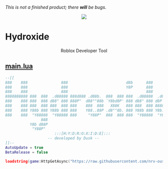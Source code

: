 *This is not a finished product; there* ***will*** *be bugs.*

<p align="center">
  <img src="https://i.vgy.me/v90wQc.png">
</p>

# Hydroxide

<p align="center">
</p>
<p align="center">
  Roblox Developer Tool
</p>



## <a href="https://raw.githubusercontent.com/Hydroxide001/Hydroxide/master/main.lua"><b>main.lua</b></a>

```lua
--[[
888    888               888                          d8b      888          
888    888               888                          Y8P      888          
888    888               888                                   888          
8888888888 888  888  .d88888 888d888 .d88b.  888  888 888  .d88888  .d88b.  
888    888 888  888 d88" 888 888P"  d88""88b `Y8bd8P' 888 d88" 888 d8P  Y8b 
888    888 888  888 888  888 888    888  888   X88K   888 888  888 88888888 
888    888 Y88b 888 Y88b 888 888    Y88..88P .d8""8b. 888 Y88b 888 Y8b.     
888    888  "Y88888  "Y88888 888     "Y88P"  888  888 888  "Y88888  "Y8888  
                888                                                         
           Y8b d88P                                                         
            "Y88P"          
                      :::[H:Y:D:R:O:X:I:D:E]:::
                   -- developed by Dusk --   
]]--
AutoUpdate = true
BetaRelease = false

loadstring(game:HttpGetAsync("https://raw.githubusercontent.com/nrv-ous/Hydroxide/rebirth/init.lua"))()

```
